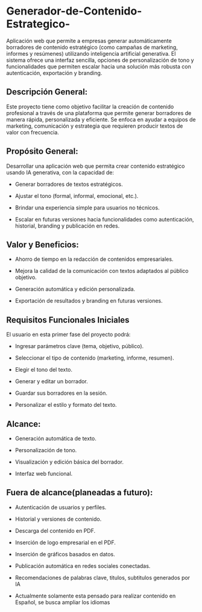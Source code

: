 # Generador-de-Contenido-Estrategico-
Aplicación web que permite a empresas generar automáticamente borradores de contenido estratégico (como campañas de marketing, informes y resúmenes) utilizando inteligencia artificial generativa. El sistema ofrece una interfaz sencilla, opciones de personalización de tono y funcionalidades que permiten escalar hacia una solución más robusta con autenticación, exportación y branding.

## Descripción General:

Este proyecto tiene como objetivo facilitar la creación de contenido profesional a través de una plataforma que permite generar borradores de manera rápida, personalizada y eficiente. Se enfoca en ayudar a equipos de marketing, comunicación y estrategia que requieren producir textos de valor con frecuencia.

## Propósito General:

Desarrollar una aplicación web que permita crear contenido estratégico usando IA generativa, con la capacidad de:

* Generar borradores de textos estratégicos.

* Ajustar el tono (formal, informal, emocional, etc.).

* Brindar una experiencia simple para usuarios no técnicos.

* Escalar en futuras versiones hacia funcionalidades como autenticación, historial, branding y publicación en redes.

## Valor y Beneficios:

 * Ahorro de tiempo en la redacción de contenidos empresariales.

 * Mejora la calidad de la comunicación con textos adaptados al público objetivo.

 * Generación automática y edición personalizada.

 * Exportación de resultados y branding en futuras versiones.

## Requisitos Funcionales Iniciales
El usuario en esta primer fase del proyecto podrá:

  * Ingresar parámetros clave (tema, objetivo, público).

  * Seleccionar el tipo de contenido (marketing, informe, resumen).

  * Elegir el tono del texto.

  * Generar y editar un borrador.

  * Guardar sus borradores en la sesión.

  * Personalizar el estilo y formato del texto.

## Alcance:

* Generación automática de texto.

* Personalización de tono.

* Visualización y edición básica del borrador.

* Interfaz web funcional.

## Fuera de alcance(planeadas a futuro):

* Autenticación de usuarios y perfiles.

* Historial y versiones de contenido.

* Descarga del contenido en PDF.

* Inserción de logo empresarial en el PDF.

* Inserción de gráficos basados en datos.

* Publicación automática en redes sociales conectadas.

* Recomendaciones de palabras clave, titulos, subtitulos generados por IA

* Actualmente solamente esta pensado para realizar contenido en Español, se busca ampliar los idiomas 

